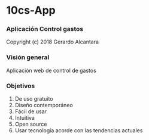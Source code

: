 # 10cs-App

### Aplicación Control gastos

Copyright (c) 2018 Gerardo Alcantara  

### Visión general
Aplicación web de control de gastos  

### Objetivos
1. De uso gratuito 
2. Diseño contemporáneo
3. Fácil de usar 
4. Intuitiva 
5. Open source
6. Usar tecnología acorde con las tendencias actuales
